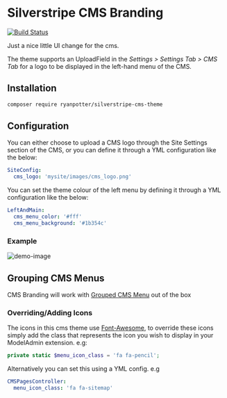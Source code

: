 Silverstripe CMS Branding
=========================

[![Build Status](https://travis-ci.org/Rhym/silverstripe-cms-theme.svg?branch=master)](https://travis-ci.org/Rhym/silverstripe-cms-theme)

Just a nice little UI change for the cms.

The theme supports an UploadField in the *Settings > Settings Tab > CMS Tab* for a logo to be displayed in the left-hand menu of the CMS.

Installation
------------

```bash
composer require ryanpotter/silverstripe-cms-theme
```
Configuration
-------------

You can either choose to upload a CMS logo through the Site Settings section of the CMS, or you can define it through a YML configuration like the below:

```yml
SiteConfig:
  cms_logo: 'mysite/images/cms_logo.png'
```

You can set the theme colour of the left menu by defining it through a YML configuration like the below:

```yml
LeftAndMain:
  cms_menu_color: '#fff'
  cms_menu_background: '#1b354c'
```

### Example

![demo-image](https://github.com/Rhym/silverstripe-cms-theme/blob/master/screenshot.jpg?raw=true)

Grouping CMS Menus
------------------

CMS Branding will work with [Grouped CMS Menu](https://github.com/silverstripe-australia/silverstripe-grouped-cms-menu)
out of the box

### Overriding/Adding Icons

The icons in this cms theme use [Font-Awesome](http://fontawesome.io/), to override these icons simply add the class that represents the icon you wish to display in your ModelAdmin extension. e.g:

```php
private static $menu_icon_class = 'fa fa-pencil';
```

Alternatively you can set this using a YML config. e.g

```yml
CMSPagesController:
  menu_icon_class: 'fa fa-sitemap'
```
